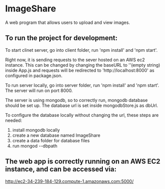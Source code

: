 # ImageShare
A web program that allows users to upload and view images.

## To run the project for development:

To start clinet server, go into client folder, run 'npm install' and 'npm start'. 

Right now, it is sending requests to the sever hosted on an AWS ec2 instance. This can be changed by changing the baseURL to ''(empty string) inside App.js and requests will be redirected to 'http://localhost:8000' as configured in package.json.


To run server locally, go into server folder, run 'npm install' and 'npm start'. The server will run on port 8000. 

The server is using mongodb, so to correctly run, mongodb database should be set up. The database url is set inside mongodbStore.js as dbUrl. 

To configure the database locally without changing the url, these steps are needed:
1. install mongodb locally
2. create a new database named ImageShare
3. create a data folder for database files
4. run mongod --dbpath <path for your data folder>


## The web app is correctly running on an AWS EC2 instance, and can be accessed via:
http://ec2-34-239-184-129.compute-1.amazonaws.com:5000/
